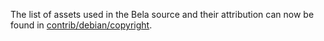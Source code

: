The list of assets used in the Bela source and their attribution can now be found in [contrib/debian/copyright](../contrib/debian/copyright).
